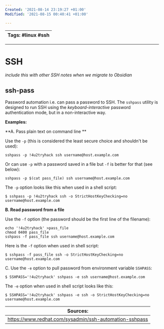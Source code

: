 ```yaml
---
Created: '2021-08-14 23:19:27 +01:00'
Modified: '2021-08-15 00:40:41 +01:00'

---
```


| Tags: #linux #ssh |
| ----------------- |

---

# SSH

*include this with other SSH notes when we migrate to Obsidian*

## ssh-pass

Password automation i.e. can pass a password to SSH. The `sshpass` utility is designed to run SSH using the *keyboard-interactive* password authentication mode, but in a non-interactive way.

**Examples:**

**A. Pass plain text on command line **

Use the `-p` (this is considered the least secure choice and shouldn't be used):

```shell
sshpass -p !4u2tryhack ssh username@host.example.com
```

Or can use `-p` with a password saved in a file but `-f` is better for that (see below):

```shell
sshpass -p $(cat pass_file) ssh username@host.example.com
```

The `-p` option looks like this when used in a shell script:

```shell
$ sshpass -p !4u2tryhack ssh -o StrictHostKeyChecking=no username@host.example.com
```

**B. Read password from a file**

Use the `-f` option (the password should be the first line of the filename):

```shell
echo '!4u2tryhack' >pass_file
chmod 0400 pass_file
sshpass -f pass_file ssh username@host.example.com
```

Here is the `-f` option when used in shell script:

```shell
$ sshpass -f pass_file ssh -o StrictHostKeyChecking=no username@host.example.com
```

C. Use the `-e` option to pull password from environment variable `SSHPASS`:

```shell
$ SSHPASS='!4u2tryhack' sshpass -e ssh username@host.example.com
```

The `-e` option when used in shell script looks like this:

```shell
$ SSHPASS='!4u2tryhack' sshpass -e ssh -o StrictHostKeyChecking=no username@host.example.com
```

| Sources:                                                 |
| -------------------------------------------------------- |
| <https://www.redhat.com/sysadmin/ssh-automation-sshpass> |
